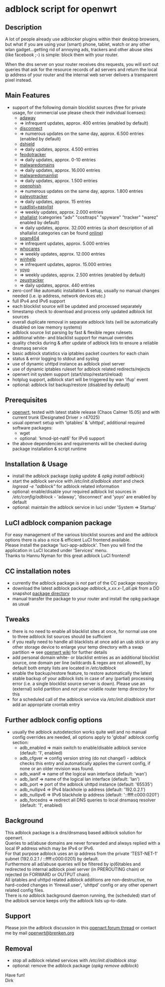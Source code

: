 # adblock script for openwrt

## Description
A lot of people already use adblocker plugins within their desktop browsers,  
but what if you are using your (smart) phone, tablet, watch or any other wlan gadget...getting rid of annoying ads, trackers and other abuse sites (like facebook ;-) is simple: block them with your router.  

When the dns server on your router receives dns requests, you will sort out queries that ask for the resource records of ad servers and return the local ip address of your router and the internal web server delivers a transparent pixel instead.

## Main Features
* support of the following domain blocklist sources (free for private usage, for commercial use please check their individual licenses):
    * [adaway](https://adaway.org)
    * => infrequent updates, approx. 400 entries (enabled by default)
    * [disconnect](https://disconnect.me)
    * => numerous updates on the same day, approx. 6.500 entries (enabled by default)
    * [dshield](http://dshield.org)
    * => daily updates, approx. 4.500 entries
    * [feodotracker](https://feodotracker.abuse.ch)
    * => daily updates, approx. 0-10 entries
    * [malwaredomains](http://malwaredomains.com)
    * => daily updates, approx. 16.000 entries
    * [malwaredomainlist](http://www.malwaredomainlist.com)
    * => daily updates, approx. 1.500 entries
    * [openphish](https://openphish.com)
    * => numerous updates on the same day, approx. 1.800 entries
    * [palevotracker](https://palevotracker.abuse.ch)
    * => daily updates, approx. 15 entries
    * [ruadlist+easylist](https://code.google.com/p/ruadlist)
    * => weekly updates, approx. 2.000 entries
    * [shallalist](http://www.shallalist.de) (categories "adv" "costtraps" "spyware" "tracker" "warez" enabled by default)
    * => daily updates, approx. 32.000 entries (a short description of all shallalist categories can be found [online](http://www.shallalist.de/categories.html))
    * [spam404](http://www.spam404.com)
    * => infrequent updates, approx. 5.000 entries
    * [whocares](http://someonewhocares.org)
    * => weekly updates, approx. 12.000 entries
    * [winhelp](http://winhelp2002.mvps.org)
    * => infrequent updates, approx. 15.000 entries
    * [yoyo](http://pgl.yoyo.org/adservers)
    * => weekly updates, approx. 2.500 entries (enabled by default)
    * [zeustracker](https://zeustracker.abuse.ch)
    * => daily updates, approx. 440 entries
* zero-conf like automatic installation & setup, usually no manual changes needed (i.e. ip address, network devices etc.)
* full IPv4 and IPv6 support
* each blocklist source will be updated and processed separately
* timestamp check to download and process only updated adblock list sources
* overall duplicate removal in separate adblock lists (will be automatically disabled on low memory systems)
* adblock source list parsing by fast & flexible regex rulesets
* additional white- and blacklist support for manual overrides
* quality checks during & after update of adblock lists to ensure a reliable dnsmasq service
* basic adblock statistics via iptables packet counters for each chain
* status & error logging to stdout and syslog
* use of dynamic uhttpd instance as adblock pixel server
* use of dynamic iptables ruleset for adblock related redirects/rejects
* openwrt init system support (start/stop/restart/reload)
* hotplug support, adblock start will be triggered by wan 'ifup' event
* optional: adblock list backup/restore (disabled by default)

## Prerequisites
* [openwrt](https://openwrt.org), tested with latest stable release (Chaos Calmer 15.05) and with current trunk (Designated Driver > r47025)
* usual openwrt setup with 'iptables' & 'uhttpd', additional required software packages:
    * wget
    * optional: 'kmod-ipt-nat6' for IPv6 support
* the above dependencies and requirements will be checked during package installation & script runtime

## Installation & Usage
* install the adblock package (*opkg update & opkg install adblock*)
* start the adblock service with */etc/init.d/adblock start* and check *logread -e "adblock"* for adblock related information
* optional: enable/disable your required adblock list sources in */etc/config/adblock* - 'adaway', 'disconnect' and 'yoyo' are enabled by default
* optional: maintain the adblock service in luci under 'System => Startup'

## LuCI adblock companion package
For easy management of the various blocklist sources and and the adblock options there is also a nice & efficient LuCI frontend available.  
Please install the package 'luci-app-adblock'. Then you will find the application in LuCI located under 'Services' menu.  
Thanks to Hannu Nyman for this great adblock LuCI frontend!  

## CC installation notes
* currently the adblock package is *not* part of the CC package repository
* download the latest adblock package *adblock_x.xx.x-1_all.ipk* from a DD snapshot [package directory](https://downloads.openwrt.org/snapshots/trunk/ar71xx/generic/packages/packages)
* manual transfer the package to your router and install the opkg package as usual

## Tweaks
* there is no need to enable all blacklist sites at once, for normal use one to three adblock list sources should be sufficient
* if you really need to handle all blacklists at once add an usb stick or any other storage device to enlarge your temp directory with a swap partition => see [openwrt wiki](https://wiki.openwrt.org/doc/uci/fstab) for further details
* add personal domain white- or blacklist entries as an additional blocklist source, one domain per line (wildcards & regex are not allowed!), by default both empty lists are located in */etc/adblock*
* enable the backup/restore feature, to restore automatically the latest stable backup of your adblock lists in case of any (partial) processing error (i.e. a single blocklist source server is down). Please use an (external) solid partition and *not* your volatile router temp directory for this
* for a scheduled call of the adblock service via */etc/init.d/adblock start* add an appropriate crontab entry

## Further adblock config options
* usually the adblock autodetection works quite well and no manual config overrides are needed, all options apply to 'global' adblock config section:
    * adb\_enabled => main switch to enable/disable adblock service (default: '1', enabled)
    * adb\_cfgver => config version string (do not change!) - adblock checks this entry and automatically applies the current config, if none or an older revision was found.
    * adb\_wanif => name of the logical wan interface (default: 'wan')
    * adb\_lanif => name of the logical lan interface (default: 'lan')
    * adb\_port => port of the adblock uhttpd instance (default: '65535')
    * adb\_nullipv4 => IPv4 blackhole ip address (default: '192.0.2.1')
    * adb\_nullipv6 => IPv6 blackhole ip address (default: '::ffff:c000:0201')
    * adb\_forcedns => redirect all DNS queries to local dnsmasq resolver (default: '1', enabled)

## Background
This adblock package is a dns/dnsmasq based adblock solution for openwrt.  
Queries to ad/abuse domains are never forwarded and always replied with a local IP address which may be IPv4 or IPv6.  
For that purpose adblock uses an ip address from the private 'TEST-NET-1' subnet (192.0.2.1 / ::ffff:c000:0201) by default.  
Furthermore all ad/abuse queries will be filtered by ip(6)tables and redirected to internal adblock pixel server (in PREROUTING chain) or rejected (in FORWARD or OUTPUT chain).  
All iptables and uhttpd related adblock additions are non-destructive, no hard-coded changes in 'firewall.user', 'uhttpd' config or any other openwrt related config files.  
There is *no* adblock background daemon running, the (scheduled) start of the adblock service keeps only the adblock lists up-to-date.

## Support
Please join the adblock discussion in this [openwrt forum thread](https://forum.openwrt.org/viewtopic.php?id=59803) or contact me by mail <openwrt@brenken.org>

## Removal
* stop all adblock related services with */etc/init.d/adblock stop*
* optional: remove the adblock package (*opkg remove adblock*)

Have fun!  
Dirk  
